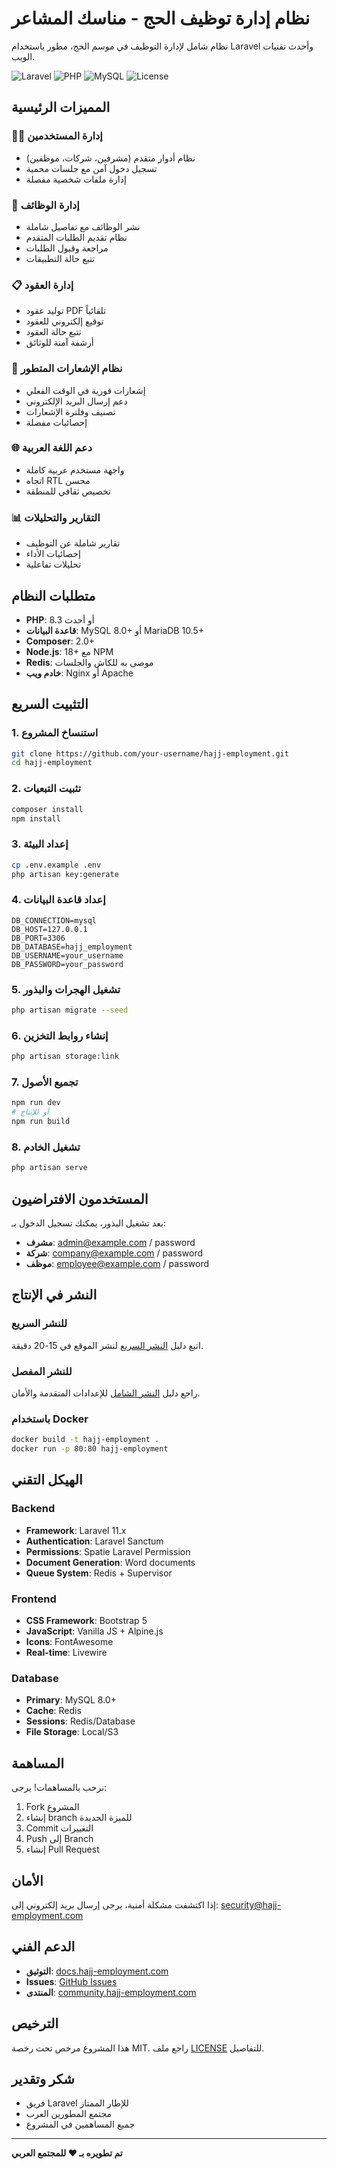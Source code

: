 # نظام إدارة توظيف الحج - مناسك المشاعر

نظام شامل لإدارة التوظيف في موسم الحج، مطور باستخدام Laravel وأحدث تقنيات الويب.

![Laravel](https://img.shields.io/badge/Laravel-11.x-red.svg)
![PHP](https://img.shields.io/badge/PHP-8.3+-blue.svg)
![MySQL](https://img.shields.io/badge/MySQL-8.0+-orange.svg)
![License](https://img.shields.io/badge/License-MIT-green.svg)

## المميزات الرئيسية

### 🧑‍💼 إدارة المستخدمين
- نظام أدوار متقدم (مشرفين، شركات، موظفين)
- تسجيل دخول آمن مع جلسات محمية
- إدارة ملفات شخصية مفصلة

### 💼 إدارة الوظائف
- نشر الوظائف مع تفاصيل شاملة
- نظام تقديم الطلبات المتقدم
- مراجعة وقبول الطلبات
- تتبع حالة التطبيقات

### 📋 إدارة العقود
- توليد عقود PDF تلقائياً
- توقيع إلكتروني للعقود
- تتبع حالة العقود
- أرشفة آمنة للوثائق

### 🔔 نظام الإشعارات المتطور
- إشعارات فورية في الوقت الفعلي
- دعم إرسال البريد الإلكتروني
- تصنيف وفلترة الإشعارات
- إحصائيات مفصلة

### 🌐 دعم اللغة العربية
- واجهة مستخدم عربية كاملة
- اتجاه RTL محسن
- تخصيص ثقافي للمنطقة

### 📊 التقارير والتحليلات
- تقارير شاملة عن التوظيف
- إحصائيات الأداء
- تحليلات تفاعلية

## متطلبات النظام

- **PHP**: 8.3 أو أحدث
- **قاعدة البيانات**: MySQL 8.0+ أو MariaDB 10.5+
- **Composer**: 2.0+
- **Node.js**: 18+ مع NPM
- **Redis**: موصى به للكاش والجلسات
- **خادم ويب**: Nginx أو Apache

## التثبيت السريع

### 1. استنساخ المشروع
```bash
git clone https://github.com/your-username/hajj-employment.git
cd hajj-employment
```

### 2. تثبيت التبعيات
```bash
composer install
npm install
```

### 3. إعداد البيئة
```bash
cp .env.example .env
php artisan key:generate
```

### 4. إعداد قاعدة البيانات
```env
DB_CONNECTION=mysql
DB_HOST=127.0.0.1
DB_PORT=3306
DB_DATABASE=hajj_employment
DB_USERNAME=your_username
DB_PASSWORD=your_password
```

### 5. تشغيل الهجرات والبذور
```bash
php artisan migrate --seed
```

### 6. إنشاء روابط التخزين
```bash
php artisan storage:link
```

### 7. تجميع الأصول
```bash
npm run dev
# أو للإنتاج
npm run build
```

### 8. تشغيل الخادم
```bash
php artisan serve
```

## المستخدمون الافتراضيون

بعد تشغيل البذور، يمكنك تسجيل الدخول بـ:

- **مشرف**: admin@example.com / password
- **شركة**: company@example.com / password  
- **موظف**: employee@example.com / password

## النشر في الإنتاج

### للنشر السريع
اتبع دليل [النشر السريع](QUICK_DEPLOY.md) لنشر الموقع في 15-20 دقيقة.

### للنشر المفصل
راجع دليل [النشر الشامل](DEPLOYMENT.md) للإعدادات المتقدمة والأمان.

### باستخدام Docker
```bash
docker build -t hajj-employment .
docker run -p 80:80 hajj-employment
```

## الهيكل التقني

### Backend
- **Framework**: Laravel 11.x
- **Authentication**: Laravel Sanctum
- **Permissions**: Spatie Laravel Permission
- **Document Generation**: Word documents
- **Queue System**: Redis + Supervisor

### Frontend  
- **CSS Framework**: Bootstrap 5
- **JavaScript**: Vanilla JS + Alpine.js
- **Icons**: FontAwesome
- **Real-time**: Livewire

### Database
- **Primary**: MySQL 8.0+
- **Cache**: Redis
- **Sessions**: Redis/Database
- **File Storage**: Local/S3

## المساهمة

نرحب بالمساهمات! يرجى:

1. Fork المشروع
2. إنشاء branch للميزة الجديدة
3. Commit التغييرات
4. Push إلى Branch
5. إنشاء Pull Request

## الأمان

إذا اكتشفت مشكلة أمنية، يرجى إرسال بريد إلكتروني إلى:
security@hajj-employment.com

## الدعم الفني

- **التوثيق**: [docs.hajj-employment.com](https://docs.hajj-employment.com)
- **Issues**: [GitHub Issues](https://github.com/your-username/hajj-employment/issues)
- **المنتدى**: [community.hajj-employment.com](https://community.hajj-employment.com)

## الترخيص

هذا المشروع مرخص تحت رخصة MIT. راجع ملف [LICENSE](LICENSE) للتفاصيل.

## شكر وتقدير

- فريق Laravel للإطار الممتاز
- مجتمع المطورين العرب
- جميع المساهمين في المشروع

---

**تم تطويره بـ ❤️ للمجتمع العربي**
